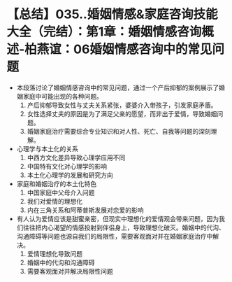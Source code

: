 # 【总结】035..婚姻情感&家庭咨询技能大全（完结）：第1章：婚姻情感咨询概述-柏燕谊：06婚姻情感咨询中的常见问题

-   本段落讨论了婚姻情感咨询中的常见问题，通过一个产后抑郁的案例展示了婚姻家庭中可能出现的各种问题。
    1.  产后抑郁导致女性与丈夫关系紧张，婆婆介入带孩子，引发家庭矛盾。
    2.  女性选择丈夫的原因是为了满足父亲的愿望，而非出于爱情，导致婚姻问题。
    3.  婚姻家庭治疗需要综合专业知识和对人性、死亡、自我等问题的深刻理解。
-   心理学与本土化的关系
    1.  中西方文化差异导致心理学应用不同
    2.  中国特有文化对心理学的影响
    3.  本土化心理学的发展和研究方向
-   家庭和婚姻治疗的本土化特色
    1.  中国家庭中父母介入问题
    2.  我们对爱情的理想化
    3.  内在三角关系和阿蒂普斯发展对恋爱的影响
-   有人认为爱情应该是甜蜜亲密，但现实中理想化的爱情观会带来问题，因为我们往往把内心渴望的情感投射到伴侣身上，导致理想化破灭。婚姻中的代沟、沟通障碍等问题也源自我们的局限性，需要客观面对并在婚姻家庭治疗中解决。 
    1.  爱情理想化导致问题
    2.  婚姻中的代沟和沟通障碍
    3.  需要客观面对并解决局限性问题